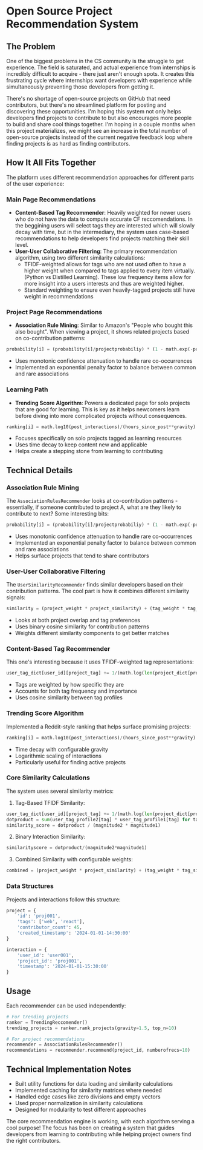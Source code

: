 # Open Source Project Recommendation System

## The Problem
One of the biggest problems in the CS community is the struggle to get experience. The field is saturated, and actual experience from internships is incredibly difficult to acquire - there just aren't enough spots. It creates this frustrating cycle where internships want developers with experience while simultaneously preventing those developers from getting it. 

There's no shortage of open-source projects on GitHub that need contributors, but there's no streamlined platform for posting and discovering these opportunities. I'm hoping this system not only helps developers find projects to contribute to but also encourages more people to build and share cool things together. I'm hoping in a couple months when this project materializes, we might see an increase in the total number of open-source projects instead of the current negative feedback loop where finding projects is as hard as finding contributors.

## How It All Fits Together
The platform uses different recommendation approaches for different parts of the user experience:

### Main Page Recommendations
- **Content-Based Tag Recommender**: Heavily weighted for newer users who do not have the data to compute accurate CF reccomendations. In the beggining users will select tags they are interested which will slowly decay with time, but in the intermediary, the system uses case-based recommendations to help developers find projects matching their skill level.
- **User-User Collaborative Filtering**: The primary recommendation algorithm, using two different similarity calculations:
  - TFIDF-weighted allows for tags who are not used often to have a higher weight when compared to tags applied to every item virtually. (Python vs Distilled Learning). These low frequency items allow for more insight into a users interests and thus are weighted higher. 
  - Standard weighting to ensure even heavily-tagged projects still have weight in recommendations

### Project Page Recommendations
- **Association Rule Mining**: Similar to Amazon's "People who bought this also bought". When viewing a project, it shows related projects based on co-contribution patterns:
```python
probability[i] = (probability[i]/projectprobabiliy) * (1 - math.exp(-probability[i]*lowoccpenalty))
```
- Uses monotonic confidence attenuation to handle rare co-occurrences
- Implemented an exponential penalty factor to balance between common and rare associations

### Learning Path
- **Trending Score Algorithm**: Powers a dedicated page for solo projects that are good for learning. This is key as it helps newcomers learn before diving into more complicated projects without consequences.
```python
ranking[i] = math.log10(post_interactions)/(hours_since_post**gravity)
```
- Focuses specifically on solo projects tagged as learning resources
- Uses time decay to keep content new and applicable
- Helps create a stepping stone from learning to contributing


## Technical Details

### Association Rule Mining
The `AssociationRulesRecommender` looks at co-contribution patterns - essentially, if someone contributed to project A, what are they likely to contribute to next? Some interesting bits:
```python
probability[i] = (probability[i]/projectprobabiliy) * (1 - math.exp(-probability[i]*lowoccpenalty))
```
- Uses monotonic confidence attenuation to handle rare co-occurrences
- Implemented an exponential penalty factor to balance between common and rare associations
- Helps surface projects that tend to share contributors

### User-User Collaborative Filtering 
The `UserSimilarityRecommender` finds similar developers based on their contribution patterns. The cool part is how it combines different similarity signals:
```python
similarity = (project_weight * project_similarity) + (tag_weight * tag_similarity)
```
- Looks at both project overlap and tag preferences
- Uses binary cosine similarity for contribution patterns
- Weights different similarity components to get better matches

### Content-Based Tag Recommender
This one's interesting because it uses TFIDF-weighted tag representations:
```python
user_tag_dict[user_id][project_tag] += 1/(math.log(len(project_dict[project_id]['tag'])))
```
- Tags are weighted by how specific they are
- Accounts for both tag frequency and importance
- Uses cosine similarity between tag profiles

### Trending Score Algorithm
Implemented a Reddit-style ranking that helps surface promising projects:
```python
ranking[i] = math.log10(post_interactions)/(hours_since_post**gravity)
```
- Time decay with configurable gravity
- Logarithmic scaling of interactions
- Particularly useful for finding active projects


### Core Similarity Calculations
The system uses several similarity metrics:

1. Tag-Based TFIDF Similarity:
```python
user_tag_dict[user_id][project_tag] += 1/(math.log(len(project_dict[project_id]['tag'])))
dotproduct = sum(user_tag_profile2[tag] * user_tag_profile1[tag] for tag in common_tags)
similarity_score = dotproduct / (magnitude2 * magnitude1)
```

2. Binary Interaction Similarity:
```python
similarityscore = dotproduct/(magnitude2*magnitude1)
```

3. Combined Similarity with configurable weights:
```python
combined = (project_weight * project_similarity) + (tag_weight * tag_similarity)
```

### Data Structures
Projects and interactions follow this structure:
```python
project = {
    'id': 'proj001',
    'tags': ['web', 'react'],
    'contributor_count': 45,
    'created_timestamp': '2024-01-01-14:30:00'
}

interaction = {
    'user_id': 'user001',
    'project_id': 'proj001',
    'timestamp': '2024-01-01-15:30:00'
}
```

## Usage
Each recommender can be used independently:
```python
# For trending projects
ranker = TrendingReccomender()
trending_projects = ranker.rank_projects(gravity=1.5, top_n=10)

# For project recommendations
recommender = AssociationRulesRecommender()
recommendations = recommender.recommend(project_id, numberofrecs=10)
```

## Technical Implementation Notes
- Built utility functions for data loading and similarity calculations
- Implemented caching for similarity matrices where needed
- Handled edge cases like zero divisions and empty vectors
- Used proper normalization in similarity calculations
- Designed for modularity to test different approaches


The core recommendation engine is working, with each algorithm serving a cool purpose! The focus has been on creating a system that guides developers from learning to contributing while helping project owners find the right contributors.
